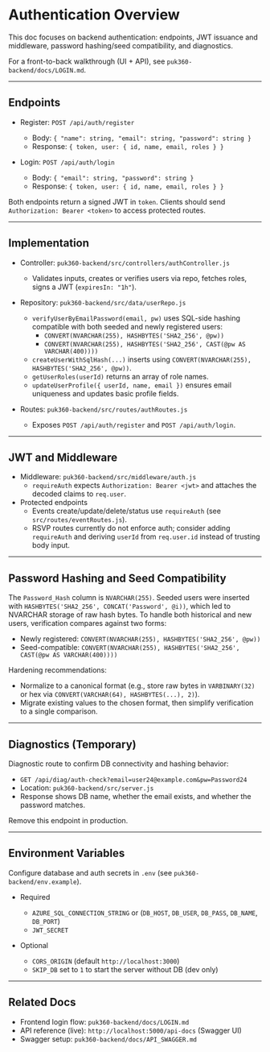# Authentication Overview

This doc focuses on backend authentication: endpoints, JWT issuance and middleware, password hashing/seed compatibility, and diagnostics.

For a front-to-back walkthrough (UI + API), see `puk360-backend/docs/LOGIN.md`.

---

## Endpoints

- Register: `POST /api/auth/register`
  - Body: `{ "name": string, "email": string, "password": string }`
  - Response: `{ token, user: { id, name, email, roles } }`

- Login: `POST /api/auth/login`
  - Body: `{ "email": string, "password": string }`
  - Response: `{ token, user: { id, name, email, roles } }`

Both endpoints return a signed JWT in `token`. Clients should send `Authorization: Bearer <token>` to access protected routes.

---

## Implementation

- Controller: `puk360-backend/src/controllers/authController.js`
  - Validates inputs, creates or verifies users via repo, fetches roles, signs a JWT (`expiresIn: "1h"`).

- Repository: `puk360-backend/src/data/userRepo.js`
  - `verifyUserByEmailPassword(email, pw)` uses SQL-side hashing compatible with both seeded and newly registered users:
    - `CONVERT(NVARCHAR(255), HASHBYTES('SHA2_256', @pw))`
    - `CONVERT(NVARCHAR(255), HASHBYTES('SHA2_256', CAST(@pw AS VARCHAR(400))))`
  - `createUserWithSqlHash(...)` inserts using `CONVERT(NVARCHAR(255), HASHBYTES('SHA2_256', @pw))`.
  - `getUserRoles(userId)` returns an array of role names.
  - `updateUserProfile({ userId, name, email })` ensures email uniqueness and updates basic profile fields.

- Routes: `puk360-backend/src/routes/authRoutes.js`
  - Exposes `POST /api/auth/register` and `POST /api/auth/login`.

---

## JWT and Middleware

- Middleware: `puk360-backend/src/middleware/auth.js`
  - `requireAuth` expects `Authorization: Bearer <jwt>` and attaches the decoded claims to `req.user`.
- Protected endpoints
  - Events create/update/delete/status use `requireAuth` (see `src/routes/eventRoutes.js`).
  - RSVP routes currently do not enforce auth; consider adding `requireAuth` and deriving `userId` from `req.user.id` instead of trusting body input.

---

## Password Hashing and Seed Compatibility

The `Password_Hash` column is `NVARCHAR(255)`. Seeded users were inserted with `HASHBYTES('SHA2_256', CONCAT('Password', @i))`, which led to NVARCHAR storage of raw hash bytes. To handle both historical and new users, verification compares against two forms:

- Newly registered: `CONVERT(NVARCHAR(255), HASHBYTES('SHA2_256', @pw))`
- Seed-compatible: `CONVERT(NVARCHAR(255), HASHBYTES('SHA2_256', CAST(@pw AS VARCHAR(400))))`

Hardening recommendations:

- Normalize to a canonical format (e.g., store raw bytes in `VARBINARY(32)` or hex via `CONVERT(VARCHAR(64), HASHBYTES(...), 2)`).
- Migrate existing values to the chosen format, then simplify verification to a single comparison.

---

## Diagnostics (Temporary)

Diagnostic route to confirm DB connectivity and hashing behavior:

- `GET /api/diag/auth-check?email=user24@example.com&pw=Password24`
- Location: `puk360-backend/src/server.js`
- Response shows DB name, whether the email exists, and whether the password matches.

Remove this endpoint in production.

---

## Environment Variables

Configure database and auth secrets in `.env` (see `puk360-backend/env.example`).

- Required
  - `AZURE_SQL_CONNECTION_STRING` or (`DB_HOST`, `DB_USER`, `DB_PASS`, `DB_NAME`, `DB_PORT`)
  - `JWT_SECRET`

- Optional
  - `CORS_ORIGIN` (default `http://localhost:3000`)
  - `SKIP_DB` set to `1` to start the server without DB (dev only)

---

## Related Docs

- Frontend login flow: `puk360-backend/docs/LOGIN.md`
- API reference (live): `http://localhost:5000/api-docs` (Swagger UI)
- Swagger setup: `puk360-backend/docs/API_SWAGGER.md`


